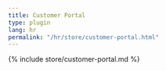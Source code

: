 ```yaml
---
title: Customer Portal
type: plugin
lang: hr
permalink: "/hr/store/customer-portal.html"
---
```


{% include store/customer-portal.md %}
